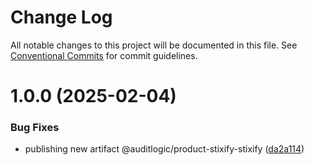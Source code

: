 # Change Log

All notable changes to this project will be documented in this file.
See [Conventional Commits](https://conventionalcommits.org) for commit guidelines.

# 1.0.0 (2025-02-04)


### Bug Fixes

* publishing new artifact @auditlogic/product-stixify-stixify ([da2a114](https://github.com/auditlogic/product/commit/da2a1144fc5cc313b5ad9aca86ab20d4cdbe956d))
